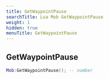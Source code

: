 ```yaml
---
title: GetWaypointPause
searchTitle: Lua Mob GetWaypointPause
weight: 1
hidden: true
menuTitle: GetWaypointPause
---
```

## GetWaypointPause
```lua
Mob:GetWaypointPause(); -- number
```
